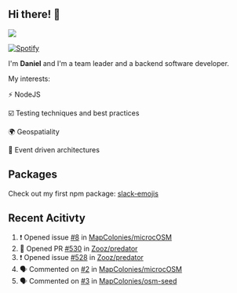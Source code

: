 ## Hi there! 👋

<p>
  <img src="https://github-readme-stats.vercel.app/api?username=syncush&theme=tokyonight">
</p>

[![Spotify](https://novatorem-rust.vercel.app/api/spotify)](https://open.spotify.com/user/syncush)

I'm **Daniel** and I'm a team leader and a backend software developer.

My interests:

⚡ NodeJS

☑️ Testing techniques and best practices

🌍 Geospatiality

🧠 Event driven architectures

## Packages
Check out my first npm package: [slack-emojis](https://www.npmjs.com/package/slack-emojis)

## Recent Acitivty
<!--START_SECTION:activity-->
1. ❗️ Opened issue [#8](https://github.com/MapColonies/microcOSM/issues/8) in [MapColonies/microcOSM](https://github.com/MapColonies/microcOSM)
2. 💪 Opened PR [#530](https://github.com/Zooz/predator/pull/530) in [Zooz/predator](https://github.com/Zooz/predator)
3. ❗️ Opened issue [#528](https://github.com/Zooz/predator/issues/528) in [Zooz/predator](https://github.com/Zooz/predator)
4. 🗣 Commented on [#2](https://github.com/MapColonies/microcOSM/issues/2) in [MapColonies/microcOSM](https://github.com/MapColonies/microcOSM)
5. 🗣 Commented on [#3](https://github.com/MapColonies/osm-seed/issues/3) in [MapColonies/osm-seed](https://github.com/MapColonies/osm-seed)
<!--END_SECTION:activity-->
